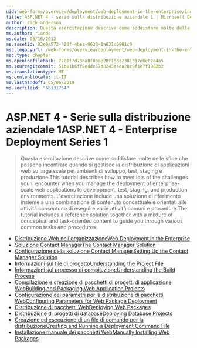 ```yaml
---
uid: web-forms/overview/deployment/web-deployment-in-the-enterprise/index
title: ASP.NET 4 - serie sulla distribuzione aziendale 1 | Microsoft Docs
author: rick-anderson
description: Questa esercitazione descrive come soddisfare molte delle sfide che possono incontrare quando si gestisce la distribuzione di applicazioni web su scala aziendale per servizi di distribuzione...
ms.author: riande
ms.date: 05/16/2012
ms.assetid: 83e0a572-428f-4bea-9638-1a031c6901c0
msc.legacyurl: /web-forms/overview/deployment/web-deployment-in-the-enterprise
msc.type: chapter
ms.openlocfilehash: 7701f7d73aa8f0bae28f16dc2381317e6e02a4a5
ms.sourcegitcommit: 51b01b6ff8edde57d8243e4da28c9f1e7f1962b2
ms.translationtype: MT
ms.contentlocale: it-IT
ms.lasthandoff: 05/06/2019
ms.locfileid: "65131754"
---
```

# <a name="aspnet-4---enterprise-deployment-series-1"></a><span data-ttu-id="daab4-103">ASP.NET 4 - Serie sulla distribuzione aziendale 1</span><span class="sxs-lookup"><span data-stu-id="daab4-103">ASP.NET 4 - Enterprise Deployment Series 1</span></span>

> <span data-ttu-id="daab4-104">Questa esercitazione descrive come soddisfare molte delle sfide che possono incontrare quando si gestisce la distribuzione di applicazioni web su larga scala per ambienti di sviluppo, test, staging e produzione.</span><span class="sxs-lookup"><span data-stu-id="daab4-104">This tutorial describes how to meet lots of the challenges you'll encounter when you manage the deployment of enterprise-scale web applications to development, test, staging, and production environments.</span></span> <span data-ttu-id="daab4-105">L'esercitazione include una soluzione di riferimento insieme a una combinazione di contenuto concettuale e orientati alle attività consentono di eseguire varie attività comuni e procedure.</span><span class="sxs-lookup"><span data-stu-id="daab4-105">The tutorial includes a reference solution together with a mixture of conceptual and task-oriented content to guide you through various common tasks and procedures.</span></span>

- [<span data-ttu-id="daab4-106">Distribuzione Web nell'organizzazione</span><span class="sxs-lookup"><span data-stu-id="daab4-106">Web Deployment in the Enterprise</span></span>](web-deployment-in-the-enterprise.md)
- [<span data-ttu-id="daab4-107">Soluzione Contact Manager</span><span class="sxs-lookup"><span data-stu-id="daab4-107">The Contact Manager Solution</span></span>](the-contact-manager-solution.md)
- [<span data-ttu-id="daab4-108">Configurazione della soluzione Contact Manager</span><span class="sxs-lookup"><span data-stu-id="daab4-108">Setting Up the Contact Manager Solution</span></span>](setting-up-the-contact-manager-solution.md)
- [<span data-ttu-id="daab4-109">Informazioni sul file di progetto</span><span class="sxs-lookup"><span data-stu-id="daab4-109">Understanding the Project File</span></span>](understanding-the-project-file.md)
- [<span data-ttu-id="daab4-110">Informazioni sul processo di compilazione</span><span class="sxs-lookup"><span data-stu-id="daab4-110">Understanding the Build Process</span></span>](understanding-the-build-process.md)
- [<span data-ttu-id="daab4-111">Compilazione e creazione di pacchetti di progetti di applicazione Web</span><span class="sxs-lookup"><span data-stu-id="daab4-111">Building and Packaging Web Application Projects</span></span>](building-and-packaging-web-application-projects.md)
- [<span data-ttu-id="daab4-112">Configurazione dei parametri per la distribuzione di pacchetti Web</span><span class="sxs-lookup"><span data-stu-id="daab4-112">Configuring Parameters for Web Package Deployment</span></span>](configuring-parameters-for-web-package-deployment.md)
- [<span data-ttu-id="daab4-113">Distribuzione di pacchetti Web</span><span class="sxs-lookup"><span data-stu-id="daab4-113">Deploying Web Packages</span></span>](deploying-web-packages.md)
- [<span data-ttu-id="daab4-114">Distribuzione di progetti di database</span><span class="sxs-lookup"><span data-stu-id="daab4-114">Deploying Database Projects</span></span>](deploying-database-projects.md)
- [<span data-ttu-id="daab4-115">Creazione ed esecuzione di un file di comando per la distribuzione</span><span class="sxs-lookup"><span data-stu-id="daab4-115">Creating and Running a Deployment Command File</span></span>](creating-and-running-a-deployment-command-file.md)
- [<span data-ttu-id="daab4-116">Installazione manuale dei pacchetti Web</span><span class="sxs-lookup"><span data-stu-id="daab4-116">Manually Installing Web Packages</span></span>](manually-installing-web-packages.md)
